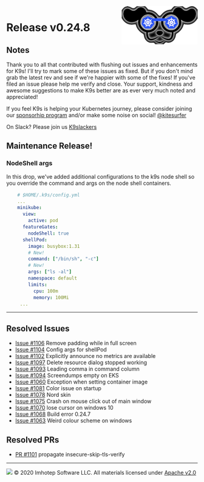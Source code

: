 <img src="https://raw.githubusercontent.com/derailed/k9s/master/assets/k9s_small.png" align="right" width="200" height="auto"/>

# Release v0.24.8

## Notes

Thank you to all that contributed with flushing out issues and enhancements for K9s! I'll try to mark some of these issues as fixed. But if you don't mind grab the latest rev and see if we're happier with some of the fixes! If you've filed an issue please help me verify and close. Your support, kindness and awesome suggestions to make K9s better are as ever very much noted and appreciated!

If you feel K9s is helping your Kubernetes journey, please consider joining our [sponsorhip program](https://github.com/sponsors/derailed) and/or make some noise on social! [@kitesurfer](https://twitter.com/kitesurfer)

On Slack? Please join us [K9slackers](https://join.slack.com/t/k9sers/shared_invite/enQtOTA5MDEyNzI5MTU0LWQ1ZGI3MzliYzZhZWEyNzYxYzA3NjE0YTk1YmFmNzViZjIyNzhkZGI0MmJjYzhlNjdlMGJhYzE2ZGU1NjkyNTM)

## Maintenance Release!

### NodeShell args

In this drop, we've added additional configurations to the k9s node shell so you override the command and args on the node shell containers.

```yaml
    # $HOME/.k9s/config.yml
    ...
    minikube:
      view:
        active: pod
      featureGates:
        nodeShell: true
      shellPod:
        image: busybox:1.31
        # New!
        command: ["/bin/sh", "-c"]
        # New!
        args: ["ls -al"]
        namespace: default
        limits:
          cpu: 100m
          memory: 100Mi
     ...
```

---

## Resolved Issues

* [Issue #1106](https://github.com/kswapd/k9s/issues/1106) Remove padding while in full screen
* [Issue #1104](https://github.com/kswapd/k9s/issues/1104) Config args for shellPod
* [Issue #1102](https://github.com/kswapd/k9s/issues/1102) Explicitly announce no metrics are available
* [Issue #1097](https://github.com/kswapd/k9s/issues/1097) Delete resource dialog stopped working
* [Issue #1093](https://github.com/kswapd/k9s/issues/1094) Leading comma in command column
* [Issue #1094](https://github.com/kswapd/k9s/issues/1094) Screendumps empty on EKS
* [Issue #1060](https://github.com/kswapd/k9s/issues/1060) Exception when setting container image
* [Issue #1081](https://github.com/kswapd/k9s/issues/1081) Color issue on startup
* [Issue #1078](https://github.com/kswapd/k9s/issues/1078) Nord skin
* [Issue #1075](https://github.com/kswapd/k9s/issues/1075) Crash on mouse click out of main window
* [Issue #1070](https://github.com/kswapd/k9s/issues/1070) lose cursor on windows 10
* [Issue #1068](https://github.com/kswapd/k9s/issues/1068) Build error 0.24.7
* [Issue #1063](https://github.com/kswapd/k9s/issues/1063) Weird colour scheme on windows

## Resolved PRs

* [PR #1101](https://github.com/kswapd/k9s/pull/1101) propagate insecure-skip-tls-verify

---

<img src="https://raw.githubusercontent.com/derailed/k9s/master/assets/imhotep_logo.png" width="32" height="auto"/> © 2020 Imhotep Software LLC. All materials licensed under [Apache v2.0](http://www.apache.org/licenses/LICENSE-2.0)
